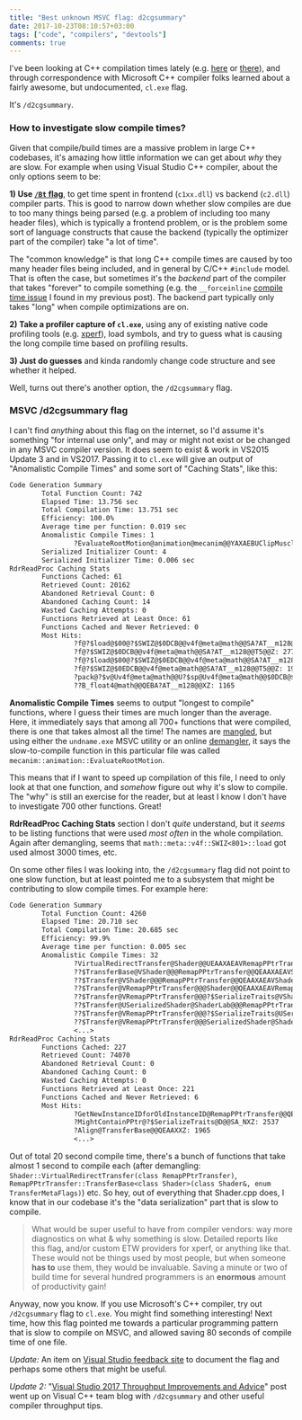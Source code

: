 ```yaml
---
title: "Best unknown MSVC flag: d2cgsummary"
date: 2017-10-23T08:10:57+03:00
tags: ["code", "compilers", "devtools"]
comments: true
---
```


I've been looking at C++ compilation times lately (e.g.
[here](/blog/2017/08/08/Unreasonable-Effectiveness-of-Profilers/) or
[there](/blog/2017/10/09/Forced-Inlining-Might-Be-Slow/)), and through correspondence
with Microsoft C++ compiler folks learned about a fairly awesome, but undocumented, `cl.exe` flag.

It's `/d2cgsummary`.


### How to investigate slow compile times?

Given that compile/build times are a massive problem in large C++ codebases, it's amazing how little information
we can get about _why_ they are slow. For example when using Visual Studio C++ compiler, about the only
options seem to be:

**1) Use [`/Bt` flag](https://blogs.msdn.microsoft.com/vcblog/2010/04/01/vc-tip-get-detailed-build-throughput-diagnostics-using-msbuild-compiler-and-linker/)**,
to get time spent in frontend (`c1xx.dll`) vs backend (`c2.dll`) compiler parts. This is good to narrow down
whether slow compiles are due to too many things being parsed (e.g. a problem of including too many header files), which
is typically a frontend problem, or is the problem some sort of language constructs that cause the backend (typically
the optimizer part of the compiler) take "a lot of time".

The "common knowledge" is that long C++ compile times are caused by too many header files being included, and in general
by C/C++ `#include` model. That is often the case, but sometimes it's the _backend_ part of the compiler that takes "forever"
to compile something (e.g. the `__forceinline` [compile time issue](/blog/2017/10/09/Forced-Inlining-Might-Be-Slow/)
I found in my previous post). The backend part typically only takes "long" when compile optimizations are on.

**2) Take a profiler capture of `cl.exe`**, using any of existing native code profiling tools (e.g.
[xperf](/blog/2015/01/09/curious-case-of-slow-texture-importing/)), load symbols, and try to guess what is causing the 
long compile time based on profiling results.

**3) Just do guesses** and kinda randomly change code structure and see whether it helped.

Well, turns out there's another option, the `/d2cgsummary` flag.


### MSVC /d2cgsummary flag

I can't find _anything_ about this flag on the internet, so I'd assume it's something "for internal use only",
and may or might not exist or be changed in any MSVC compiler version. It does seem to exist & work in VS2015 Update 3
and in VS2017. Passing it to `cl.exe` will give an output of "Anomalistic Compile Times" and some sort of "Caching Stats", like this:

```txt
Code Generation Summary
        Total Function Count: 742
        Elapsed Time: 13.756 sec
        Total Compilation Time: 13.751 sec
        Efficiency: 100.0%
        Average time per function: 0.019 sec
        Anomalistic Compile Times: 1
                ?EvaluateRootMotion@animation@mecanim@@YAXAEBUClipMuscleConstant@12@AEBUClipMuscleInput@12@PEBM2AEAUMotionOutput@12@_N@Z: 11.667 sec, 0 instrs
        Serialized Initializer Count: 4
        Serialized Initializer Time: 0.006 sec
RdrReadProc Caching Stats
        Functions Cached: 61
        Retrieved Count: 20162
        Abandoned Retrieval Count: 0
        Abandoned Caching Count: 14
        Wasted Caching Attempts: 0
        Functions Retrieved at Least Once: 61
        Functions Cached and Never Retrieved: 0
        Most Hits:
                ?f@?$load@$00@?$SWIZ@$0DCB@@v4f@meta@math@@SA?AT__m128@@T6@@Z: 2775
                ?f@?$SWIZ@$0DCB@@v4f@meta@math@@SA?AT__m128@@T5@@Z: 2774
                ?f@?$load@$00@?$SWIZ@$0EDCB@@v4f@meta@math@@SA?AT__m128@@T6@@Z: 1924
                ?f@?$SWIZ@$0EDCB@@v4f@meta@math@@SA?AT__m128@@T5@@Z: 1920
                ?pack@?$v@Uv4f@meta@math@@U?$sp@Uv4f@meta@math@@$0DCB@$02@23@$02@meta@math@@SA?AU123@AEBT__m128@@@Z: 1296
                ??B_float4@math@@QEBA?AT__m128@@XZ: 1165
```

**Anomalistic Compile Times** seems to output "longest to compile" functions, where I guess their times are much longer
than the average. Here, it immediately says that among all 700+ functions that were compiled, there is one that takes
almost all the time! The names are [mangled](https://en.wikipedia.org/wiki/Name_mangling),
but using either the `undname.exe` MSVC utility or an online [demangler](https://demangler.com/), it says the
slow-to-compile function in this particular file was called `mecanim::animation::EvaluateRootMotion`.

This means that if I want to speed up compilation of this file, I need to only look at that one function, and *somehow*
figure out why it's slow to compile. The "why" is still an exercise for the reader, but at least I know I don't have to investigate
700 other functions. Great!

**RdrReadProc Caching Stats** section I don't _quite_ understand, but it _seems_ to be listing functions that were used
_most often_ in the whole compilation. Again after demangling, seems that `math::meta::v4f::SWIZ<801>::load` got used
almost 3000 times, etc.


On some other files I was looking into, the `/d2cgsummary` flag did not point to one slow function, but at least pointed
me to a subsystem that might be contributing to slow compile times. For example here:

```txt
Code Generation Summary
        Total Function Count: 4260
        Elapsed Time: 20.710 sec
        Total Compilation Time: 20.685 sec
        Efficiency: 99.9%
        Average time per function: 0.005 sec
        Anomalistic Compile Times: 32
                ?VirtualRedirectTransfer@Shader@@UEAAXAEAVRemapPPtrTransfer@@@Z: 0.741 sec, 0 instrs
                ??$TransferBase@VShader@@@RemapPPtrTransfer@@QEAAXAEAVShader@@W4TransferMetaFlags@@@Z: 0.734 sec, 0 instrs
                ??$Transfer@VShader@@@RemapPPtrTransfer@@QEAAXAEAVShader@@PEBDW4TransferMetaFlags@@@Z: 0.726 sec, 0 instrs
                ??$Transfer@VRemapPPtrTransfer@@@Shader@@QEAAXAEAVRemapPPtrTransfer@@@Z: 0.711 sec, 0 instrs
                ??$Transfer@VRemapPPtrTransfer@@@?$SerializeTraits@VShader@@@@SAXAEAVShader@@AEAVRemapPPtrTransfer@@@Z: 0.708 sec, 0 instrs
                ??$Transfer@USerializedShader@ShaderLab@@@RemapPPtrTransfer@@QEAAXAEAUSerializedShader@ShaderLab@@PEBDW4TransferMetaFlags@@@Z: 0.632 sec, 0 instrs
                ??$Transfer@VRemapPPtrTransfer@@@?$SerializeTraits@USerializedShader@ShaderLab@@@@SAXAEAUSerializedShader@ShaderLab@@AEAVRemapPPtrTransfer@@@Z: 0.625 sec, 0 instrs
                ??$Transfer@VRemapPPtrTransfer@@@SerializedShader@ShaderLab@@QEAAXAEAVRemapPPtrTransfer@@@Z: 0.621 sec, 0 instrs
                <...>
RdrReadProc Caching Stats
        Functions Cached: 227
        Retrieved Count: 74070
        Abandoned Retrieval Count: 0
        Abandoned Caching Count: 0
        Wasted Caching Attempts: 0
        Functions Retrieved at Least Once: 221
        Functions Cached and Never Retrieved: 6
        Most Hits:
                ?GetNewInstanceIDforOldInstanceID@RemapPPtrTransfer@@QEAAHH@Z: 3065
                ?MightContainPPtr@?$SerializeTraits@D@@SA_NXZ: 2537
                ?Align@TransferBase@@QEAAXXZ: 1965
                <...>
```

Out of total 20 second compile time, there's a bunch of functions that take almost 1 second to compile each (after demangling:
`Shader::VirtualRedirectTransfer(class RemapPPtrTransfer)`, `RemapPPtrTransfer::TransferBase<class Shader>(class Shader&, enum TransferMetaFlags)`) etc.
So hey, out of everything that Shader.cpp does, I know that in our codebase it's the "data serialization" part that is slow
to compile.


> What would be super useful to have from compiler vendors: way more diagnostics on what & why something is slow.
> Detailed reports like this flag, and/or custom ETW providers for xperf, or anything like that. These would not
> be things used by most people, but when someone **has to** use them, they would be invaluable. Saving a minute or two
> of build time for several hundred programmers is an **enormous** amount of productivity gain!


Anyway, now you know. If you use Microsoft's C++ compiler, try out `/d2cgsummary` flag to `cl.exe`. You might find something
interesting! Next time, how this flag pointed me towards a particular programming pattern that is slow to compile
on MSVC, and allowed saving 80 seconds of compile time of one file.

*Update:* An item on
[Visual Studio feedback site](https://visualstudio.uservoice.com/forums/121579-visual-studio-ide/suggestions/31999147)
to document the flag and perhaps some others that might be useful.

*Update 2:* "[Visual Studio 2017 Throughput Improvements and Advice](https://blogs.msdn.microsoft.com/vcblog/2018/01/04/visual-studio-2017-throughput-improvements-and-advice/)"
post went up on Visual C++ team blog with `/d2cgsummary` and other useful compiler throughput tips.


